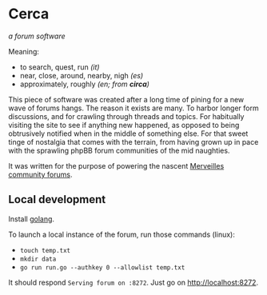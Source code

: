 # Cerca
_a forum software_

Meaning:
* to search, quest, run _(it)_
* near, close, around, nearby, nigh _(es)_
* approximately, roughly _(en; from **circa**)_

This piece of software was created after a long time of pining for a new wave of forums hangs.
The reason it exists are many. To harbor longer form discussions, and for crawling through
threads and topics. For habitually visiting the site to see if anything new happened, as
opposed to being obtrusively notified when in the middle of something else. For that sweet
tinge of nostalgia that comes with the terrain, from having grown up in pace with the sprawling
phpBB forum communities of the mid naughties.

It was written for the purpose of powering the nascent [Merveilles community forums](https://forum.merveilles.town).

## Local development

Install [golang](https://go.dev/).

To launch a local instance of the forum, run those commands (linux):

- `touch temp.txt`
- `mkdir data`
- `go run run.go --authkey 0 --allowlist temp.txt`

It should respond `Serving forum on :8272`. Just go on [http://localhost:8272](http://localhost:8272).
